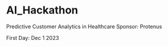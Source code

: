 # AI_Hackathon

Predictive Customer Analytics in Healthcare
Sponsor: Protenus

First Day: Dec 1 2023
